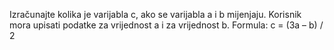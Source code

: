 Izračunajte kolika je varijabla c, ako se varijabla a i b mijenjaju. 
Korisnik mora upisati podatke za vrijednost a i za vrijednost b.
Formula: c = (3a – b) / 2
